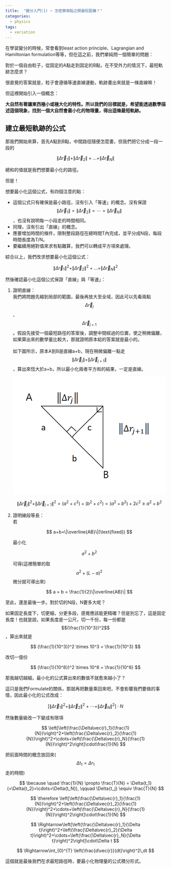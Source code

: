 ```yaml
---
title:  "變分入門(1) ─ 怎麼算兩點之間最短距離？"
categories:
  - physics
tags:
  - variation
---
```



在學習變分的時候，常會看到least action principle、Lagrangian and Hamiltonian formulation等等，但在這之前，我們單純問一個簡單的問題：




對於一個自由粒子，從固定的A點走到固定的B點，在不受外力的情況下，最短軌跡怎麼求？




很直覺的答案就是，粒子會遵循等速直線運動，軌跡畫出來就是一條直線嘛！




但這裡開始引入一個概念：

**大自然有著讓東西極小或極大化的特性。所以我們的目標就是，希望能透過數學描述這個現象，找到一個大自然會最小化的物理量，得出這條最短軌跡。**



## 建立最短軌跡的公式

那我們開始來算，首先A點到B點，中間路徑隨便怎麼畫，但我們把它分成一段一段的

$$
\|\Delta\vec{r}_1\|+\|\Delta\vec{r}_2\|+...+\|\Delta\vec{r}_N\|
$$

總和的值就是我們想要最小化的路徑。




但是！




想要最小化這個公式，有四個注意的點：

- 這個公式只有確保是最小路徑，沒有引入「等速」的概念。沒有保證 $$\|\Delta\vec{r}_1\| = \|\Delta\vec{r}_2\| = \cdots = \|\Delta\vec{r}_N\|$$，也沒有說明每一小段走的時間相同。
- 同理，沒有引出「直線」的概念。
- 應要增加時間的條件，限制整段路徑在總時間T內完成，並平分成N段，每段時間長度為T/N。
- 要繼續用絕對值來求有點難算，我們可以轉成平方項來處理。




綜合以上，我們改求想要最小化這個公式：

$$
\|\Delta\vec{r}_1\|^2+\|\Delta\vec{r}_2\|^2+...+\|\Delta\vec{r}_N\|^2
$$

然後確認最小化這個公式保證「直線」與「等速」：

1. 證明直線：\
   我們將問題先縮到局部的範圍，最後再放大至全域，因此可以先看兩點 $$\Delta\vec{r}_j$$、$$\Delta\vec{r}_{j+1}$$。假設先接受一個最短路徑的答案後，調整中間經過的位置，使之稍微偏離，如果算出來的數學量比較大，那就證明原本給的答案就是最小的。\
   \
   如下圖所示，原本A到B是直線a+b，現在稍微偏離一點走$$\|\Delta\vec{r}_j\|+\|\Delta\vec{r}_{j+1}\|$$，算出來恆大於a+b，所以最小化兩者平方和的結果，一定是直線。

   ![Fig1.png](./figs/Fig1.png)

   $$
   \|\Delta\vec{r}_j\|^2+\|\Delta\vec{r}_{j+1}\|^2=(a^2+c^2)+(b^2+c^2) = (a^2+b^2)+2c^2 \geq a^2+b^2
   $$

2. 證明線段等長：\
   若

   $$
   a+b=\|\overline{AB}\|(\text{fixed})
   $$

   最小化

   $$
   a^2+b^2
   $$

   可得(這裡簡單的取$$a^2+(L-a)^2$$微分就可導出來)

   $$
   a = b = \frac{1}{2}\|\overline{AB}\|
   $$




至此，還差最後一步。對於切的N段，N要多大呢？




如果固定長度下，切更細，分更多段，感覺應該能更精確？但是別忘了，這是固定長度！也就是說，如果長度是一公尺，切一千份，每一份都是$$(\frac{1}{10^3})^2$$，算出來就是

$$
(\frac{1}{10^3})^2 \times 10^3 = \frac{1}{10^3}
$$

改切一億份

$$
(\frac{1}{10^8})^2 \times 10^8 = \frac{1}{10^8}
$$




那我越切越細，最小化的公式算出來的數值不就愈來越小了？




這只是我們Formulate的關係，那就再把數量乘回來吧，不會影響我們要做的事情，因此最小化的公式改成：

$$
\left[\|\Delta\vec{r}_1\|^2+\|\Delta\vec{r}_2\|^2+\cdots+\|\Delta\vec{r}_N\|^2\right] \cdot {N}
$$

然後數量級改一下變成有限項

$$
\left[\left(\frac{\Delta\vec{r}_1}{\frac{1}{N}}\right)^2+\left(\frac{\Delta\vec{r}_2}{\frac{1}{N}}\right)^2+\cdots+\left(\frac{\Delta\vec{r}_N}{\frac{1}{N}}\right)^2\right]\cdot\frac{1}{N}
$$

把前面時間的概念放回來($$\Delta{t_1} = \Delta{r_1}$$ 走的時間)

$$
\because \quad \frac{1}{N} \propto \frac{T}{N} = \Delta{t_1}(=\Delta{t_2}=\cdots=\Delta{t_N}), \qquad	\Delta{t_j} \equiv \frac{T}{N}
$$

$$
\therefore \left[\left(\frac{\Delta\vec{r}_1}{\frac{1}{N}}\right)^2+\left(\frac{\Delta\vec{r}_2}{\frac{1}{N}}\right)^2+\cdots+\left(\frac{\Delta\vec{r}_N}{\frac{1}{N}}\right)^2\right]\cdot\frac{1}{N}
$$

$$
\Rightarrow\left[\left(\frac{\Delta\vec{r}_1}{\Delta t}\right)^2+\left(\frac{\Delta\vec{r}_2}{\Delta t}\right)^2+\cdots+\left(\frac{\Delta\vec{r}_N}{\Delta t}\right)^2\right]\cdot\Delta t
$$

$$
\Rightarrow\int_{0}^{T} \left(\frac{d\vec{r}}{dt}\right)^2\,dt
$$

這個就是最後我們在求最短路徑時，要最小化物理量的公式積分形式。




